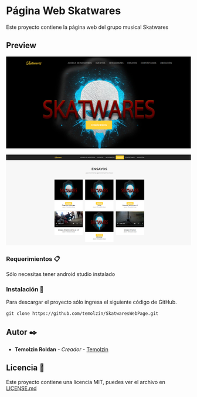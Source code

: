 # Página Web Skatwares

Este proyecto contiene la página web del grupo musical Skatwares

## Preview

[![Preview](https://github.com/temolzin/SkatwaresWebPage/blob/master/img/inicio.png)](https://github.com/temolzin/SkatwaresWebPage/blob/master/img/inicio.png)

[![Preview](https://github.com/temolzin/SkatwaresWebPage/blob/master/img/ensayo.png)](https://github.com/temolzin/SkatwaresWebPage/blob/master/img/ensayo.png)

### Requerimientos 📋

Sólo necesitas tener android studio instalado

### Instalación 🔧

Para descargar el proyecto sólo ingresa el siguiente código de GitHub.

```
git clone https://github.com/temolzin/SkatwaresWebPage.git
```

## Autor ✒️


* **Temolzin Roldan** - *Creador* - [Temolzin](https://github.com/temolzin)


## Licencia 📄

Este proyecto contiene una licencia MIT, puedes ver el archivo en [LICENSE.md](https://github.com/temolzin/SkatwaresWebPage/blob/master/LICENSE)

